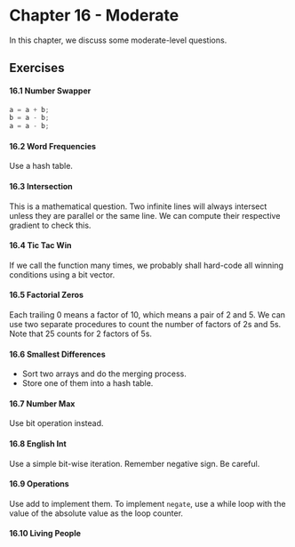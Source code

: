 # Chapter 16 - Moderate

In this chapter, we discuss some moderate-level questions.

## Exercises

#### 16.1 Number Swapper

```java
a = a + b;
b = a - b;
a = a - b;
```

#### 16.2 Word Frequencies

Use a hash table.

#### 16.3 Intersection

This is a mathematical question. Two infinite lines will always intersect unless they are parallel or the same line. We can compute their respective gradient to check this.

#### 16.4 Tic Tac Win

If we call the function many times, we probably shall hard-code all winning conditions using a bit vector.

#### 16.5 Factorial Zeros

Each trailing 0 means a factor of 10, which means a pair of 2 and 5. We can use two separate procedures to count the number of factors of 2s and 5s. Note that 25 counts for 2 factors of 5s.

#### 16.6 Smallest Differences

- Sort two arrays and do the merging process.
- Store one of them into a hash table.

#### 16.7 Number Max

Use bit operation instead.

#### 16.8 English Int

Use a simple bit-wise iteration. Remember negative sign. Be careful.

#### 16.9 Operations

Use add to implement them. To implement `negate`, use a while loop with the value of the absolute value as the loop counter.

#### 16.10 Living People


